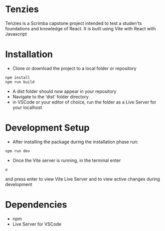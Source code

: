 # Tenzies
Tenzies is a Scrimba capstone project intended to test a studen'ts foundations and knowledge of React. It is built using Vite with React with Javascript
# Installation
- Clone or download the project to a local folder or repository
````
npm install
npm run build
````
- A dist folder should now appear in your repository
- Navigate to the 'dist' folder directory
- in VSCode or your editor of choice, run the folder as a Live Server for your localhost
# Development Setup
- After installing the package during the installation phase run:
````
npm run dev
````
- Once the Vite server is running, in the terminal enter
````
o
````
and press enter to view Vite Live Server and to view active changes during development
# Dependencies
- npm
- Live Server for VSCode